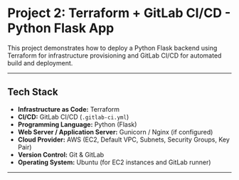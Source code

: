 # Project 2: Terraform + GitLab CI/CD - Python Flask App

This project demonstrates how to deploy a Python Flask backend using Terraform for infrastructure provisioning and GitLab CI/CD for automated build and deployment.

---

## Tech Stack

- **Infrastructure as Code:** Terraform  
- **CI/CD:** GitLab CI/CD (`.gitlab-ci.yml`)  
- **Programming Language:** Python (Flask)  
- **Web Server / Application Server:** Gunicorn / Nginx (if configured)  
- **Cloud Provider:** AWS (EC2, Default VPC, Subnets, Security Groups, Key Pair)  
- **Version Control:** Git & GitLab  
- **Operating System:** Ubuntu (for EC2 instances and GitLab runner)

---
